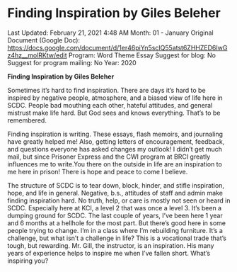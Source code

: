 # Finding Inspiration by Giles Beleher

Last Updated: February 21, 2021 4:48 AM
Month: 01 - January
Original Document (Google Doc): https://docs.google.com/document/d/1er46piYn5scIQ55atst6ZHHZED6IwGz4hz__molRKtw/edit
Program: Word Theme Essay
Suggest for blog: No
Suggest for program mailing: No
Year: 2020

**Finding Inspiration by Giles Beleher**

Sometimes it’s hard to find inspiration. There are days it’s hard to be inspired by negative people, atmosphere, and a biased view of life here in SCDC. People bad mouthing each other, hateful attitudes, and general mistrust make life hard. But God sees and knows everything. That’s to be remembered.

Finding inspiration is writing. These essays, flash memoirs, and journaling have greatly helped me! Also, getting letters of encouragement, feedback, and questions everyone has asked changes my outlook! I didn’t get much mail, but since Prisoner Express and the CWI program at BRCI greatly influences me to write.You there on the outside in life are an inspiration to me here in prison! There is hope and peace to come I believe.

The structure of SCDC is to tear down, block, hinder, and stifle inspiration, hope, and life in general. Negative, b.s., attitudes of staff and admin make finding inspiration hard. No truth, help, or care is mostly not seen or heard in SCDC. Especially here at KCI, a level 2 that was once a level 3. It’s been a dumping ground for SCDC. The last couple of years, I’ve been here 1 year and 6 months at a hellhole for the most part. But there’s good here in some people trying to change. I’m in a class where I’m rebuilding furniture. It’s a challenge, but what isn’t a challenge in life? This is a vocational trade that’s tough, but rewarding. Mr. Gill, the instructor, is an inspiration. His many years of experience helps to inspire me when I’ve fallen short. What’s inspiring you?